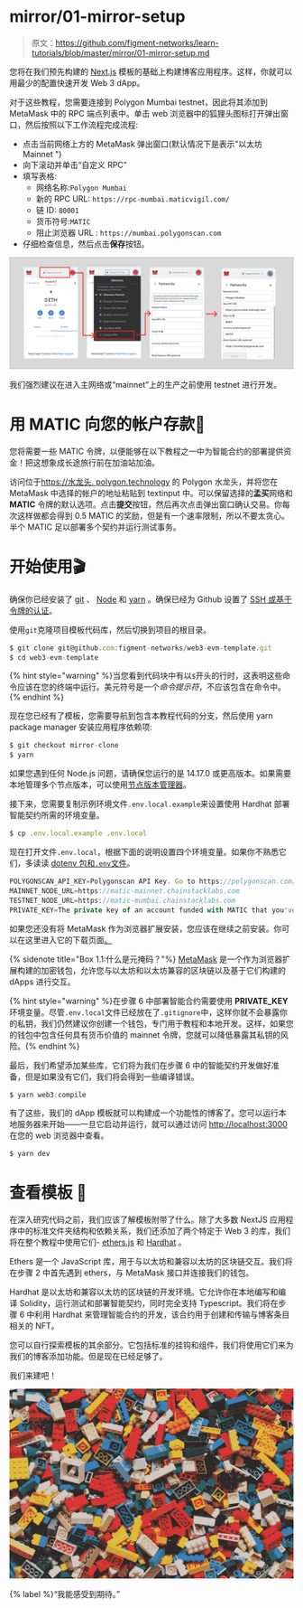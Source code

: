 # mirror/01-mirror-setup

> 原文：<https://github.com/figment-networks/learn-tutorials/blob/master/mirror/01-mirror-setup.md>

您将在我们预先构建的 [Next.js](https://nextjs.org/) 模板的基础上构建博客应用程序。这样，你就可以用最少的配置快速开发 Web 3 dApp。

对于这些教程，您需要连接到 Polygon Mumbai testnet，因此将其添加到 MetaMask 中的 RPC 端点列表中。单击 web 浏览器中的狐狸头图标打开弹出窗口，然后按照以下工作流程完成流程:

*   点击当前网络上方的 MetaMask 弹出窗口(默认情况下是表示"以太坊 Mainnet ")
*   向下滚动并单击“自定义 RPC”
*   填写表格:
    *   网络名称:`Polygon Mumbai`
    *   新的 RPC URL: `https://rpc-mumbai.maticvigil.com/`
    *   链 ID: `80001`
    *   货币符号:`MATIC`
    *   阻止浏览器 URL : `https://mumbai.polygonscan.com`
*   仔细检查信息，然后点击**保存**按钮。

![](img/05d865121a9efb73c679c3f83c195096.png)

我们强烈建议在进入主网络或“mainnet”上的生产之前使用 testnet 进行开发。

# 用 MATIC 向您的帐户存款<g-emoji class="g-emoji" alias="money_mouth_face" fallback-src="https://github.githubassets.cimg/icons/emoji/unicode/1f911.png">🤑</g-emoji>

您将需要一些 MATIC 令牌，以便能够在以下教程之一中为智能合约的部署提供资金！把这想象成长途旅行前在加油站加油。

访问位于[https://水龙头. polygon.technology](https://faucet.polygon.technology) 的 Polygon 水龙头，并将您在 MetaMask 中选择的帐户的地址粘贴到 textinput 中。可以保留选择的**孟买**网络和 **MATIC** 令牌的默认选项。点击**提交**按钮，然后再次点击弹出窗口确认交易。你每次这样做都会得到 0.5 MATIC 的奖励，但是有一个速率限制，所以不要太贪心。半个 MATIC 足以部署多个契约并运行测试事务。

# 开始使用<g-emoji class="g-emoji" alias="clapper" fallback-src="https://github.githubassets.cimg/icons/emoji/unicode/1f3ac.png">🎬</g-emoji>

确保你已经安装了 [git](https://git-scm.com/book/en/v2/Getting-Started-Installing-Git) 、 [Node](https://nodejs.org/en/) 和 [yarn](https://yarnpkg.com/getting-started/install) 。确保已经为 Github 设置了 [SSH 或基于令牌的认证](https://github.blog/2020-12-15-token-authentication-requirements-for-git-operations/)。

使用`git`克隆项目模板代码库，然后切换到项目的根目录。

```js
$ git clone git@github.com:figment-networks/web3-evm-template.git
$ cd web3-evm-template 
```

{% hint style="warning" %}当您看到代码块中有以`$`开头的行时，这表明这些命令应该在您的终端中运行。美元符号是一个*命令提示符*，不应该包含在命令中。{% endhint %}

现在您已经有了模板，您需要导航到包含本教程代码的分支，然后使用 yarn package manager 安装应用程序依赖项:

```js
$ git checkout mirror-clone
$ yarn 
```

如果您遇到任何 Node.js 问题，请确保您运行的是 14.17.0 或更高版本。如果需要本地管理多个节点版本，可以使用[节点版本管理器](https://github.com/nvm-sh/nvm)。

接下来，您需要复制示例环境文件`.env.local.example`来设置使用 Hardhat 部署智能契约所需的环境变量。

```js
$ cp .env.local.example .env.local 
```

现在打开文件`.env.local`，根据下面的说明设置四个环境变量。如果你不熟悉它们，多读读 [dotenv 包和`.env`文件](https://docs.figment.io/network-documentation/extra-guides/dotenv-and-.env)。

```js
POLYGONSCAN_API_KEY=Polygonscan API Key. Go to https://polygonscan.com/login and login or create an account. Then click on API-KEYs on the left navigation panel to create an api key. Name the app MirrorClone. Copy-paste the API key here.
MAINNET_NODE_URL=https://matic-mainnet.chainstacklabs.com
TESTNET_NODE_URL=https://matic-mumbai.chainstacklabs.com
PRIVATE_KEY=The private key of an account funded with MATIC that you've exported from MetaMask. Go to https://metamask.zendesk.com/hc/en-us/articles/360015289632-How-to-Export-an-Account-Private-Key to learn how to export your private key. 
```

如果您还没有将 MetaMask 作为浏览器扩展安装，您应该在继续之前安装。你可以在这里进入它的下载页面[。](https://metamask.io/download.html)

{% sidenote title="Box 1.1:什么是元掩码？"%} [MetaMask](https://metamask.io/) 是一个作为浏览器扩展构建的加密钱包，允许您与以太坊和以太坊兼容的区块链以及基于它们构建的 dApps 进行交互。

{% hint style="warning" %}在步骤 6 中部署智能合约需要使用 **PRIVATE_KEY** 环境变量。尽管`.env.local`文件已经放在了`.gitignore`中，这样你就不会暴露你的私钥，我们仍然建议你创建一个钱包，专门用于教程和本地开发。这样，如果您的钱包中包含任何具有货币价值的 mainnet 令牌，您就可以降低暴露其私钥的风险。{% endhint %}

最后，我们希望添加某些库，它们将为我们在步骤 6 中的智能契约开发做好准备，但是如果没有它们，我们将会得到一些编译错误。

```js
$ yarn web3:compile 
```

有了这些，我们的 dApp 模板就可以构建成一个功能性的博客了。您可以运行本地服务器来开始——一旦它启动并运行，就可以通过访问 [http://localhost:3000](http://localhost:3000) 在您的 web 浏览器中查看。

```js
$ yarn dev 
```

# 查看模板 <g-emoji class="g-emoji" alias="monocle_face" fallback-src="https://github.githubassets.cimg/icons/emoji/unicode/1f9d0.png">🧐</g-emoji>

在深入研究代码之前，我们应该了解模板附带了什么。除了大多数 NextJS 应用程序中的标准文件夹结构和依赖关系，我们还添加了两个特定于 Web 3 的库，我们将在整个教程中使用它们- [ethers.js](https://docs.ethers.io/) 和 [Hardhat](https://hardhat.org/) 。

Ethers 是一个 JavaScript 库，用于与以太坊和兼容以太坊的区块链交互。我们将在步骤 2 中首先遇到 ethers，与 MetaMask 接口并连接我们的钱包。

Hardhat 是以太坊和兼容以太坊的区块链的开发环境。它允许你在本地编写和编译 Solidity，运行测试和部署智能契约，同时完全支持 Typescript。我们将在步骤 6 中利用 Hardhat 来管理智能合约的开发，该合约用于创建和传输与博客条目相关的 NFT。

您可以自行探索模板的其余部分。它包括标准的挂钩和组件，我们将使用它们来为我们的博客添加功能。但是现在已经足够了。

我们来建吧！

[![“I can feel the anticipation.”](img/6590df85d91003999c0d073b54697f5a.png)](https://raw.githubusercontent.com/figment-networks/learn-tutorials/master/mirror/assets/lego.jpeg)

{% label %}“我能感受到期待。”